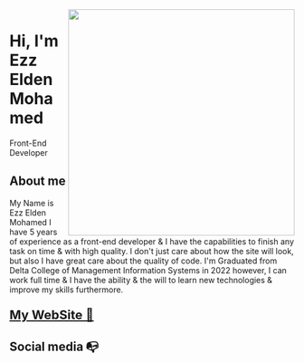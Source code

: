 <img align="right" width="400" height="400" src="https://ezzeldenold.vercel.app/assets/img/githupProfile.png">


# Hi, I'm Ezz Elden Mohamed  

Front-End Developer

## About me 

My Name is Ezz Elden Mohamed I have 5 years of experience as a front-end developer & I have the capabilities to finish any task on time & with high quality. I don't just care about how the site will look, but also I have great care about the quality of code. I'm Graduated from Delta College of Management Information Systems in 2022 however, I can work full time & I have the ability & the will to learn new technologies & improve my skills furthermore. 

<h3><a href="https://ezzelden.vercel.app/" style="font-size:22px;"/> My WebSite 🚀 </a></h3>


## Social media :mailbox_with_no_mail:


